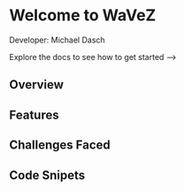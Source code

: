 # Welcome to WaVeZ

Developer: Michael Dasch 

Explore the docs to see how to get started --> 

## Overview



## Features 


## Challenges Faced


## Code Snipets 
